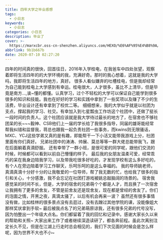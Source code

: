 ```yaml
---
title: 四年大学之毕业感想
tags:
  - 小日志
keywords:
  - 小日志
categories: 小日志
description: 毕业了
cover: >-
  https://marxcbr.oss-cn-shenzhen.aliyuncs.com/HEXO/%E6%AF%95%E4%B8%9A/b42c64be5980b0070fda4d51fbfe3ae1.png
abbrlink: 9b1b667b
date: 2020-07-10 02:27:20
---
```


四年的时间真的很快，回首往日，2016年入学桂电，在我爸车中四处张望，观察着即将生活四年的的大学环境的我，充满好奇。那时的我心想着，这就是我的大学吗，我即将生活四年的地方，真好。
很多人看似嫌弃的吐槽桂电，但是我却经常为自己能到桂电上大学感到有幸运。桂电很大，人才很多，虽比不上清华，但是毕竟是南方...,诶~懂的都懂。认真学习，过个不轻松的大学可以保证自己能学到很多很多的知识和技能。我也在好好的学习和实践中拿到了一些奖项以及赚了不少的生活费，毕业设计还有幸拿到了校优二等。
细细想来，我的大学似乎就是以社团为支点，撑起我的学习、社交。有幸加入到七星瓢虫工作坊这个社团中，还做了挺长一段时间的负责人。这个社团应该就是我大学待过最长的地方了，在宿舍也不够社团呆的长\~\~\~毅神、CSB他们上一届的学长给了我很多指导，同届的雄哥能经常帮我纠错和监督我，蒋总也跟我一起负责社团一些事务，而kwins则无限骚话，MXC、YCJ这些学弟又真的是有趣，即能帮干一下小活又能带我游戏上分，社团里面有你们真好。
兄弟社团中的涛涛、帅展、莫总等等一群大佬总能带我飞，跟在后面躺着真滴舒服。
还有幸带了一群小班，是很可爱的同学呢，跟他们交流的时候，时候都可以看到以前自己懵懂的样子。
最后我的女朋友温柔可爱，经常乖巧的呆在我身边陪我学习，以及带我吃很多好吃的，才发现学校有这么多好吃的，有个人在旁边陪着学习工作聊天，乐呵乐呵的是这么幸福的。
我的导师姚老师，真滴真滴十分好十分的让我敬爱的一位导师，帮了我无数的忙，也给我了很多的指引和关心，十分感激，我不会忘记在社团打游戏被姚总敲脑阔的场景的。
宿舍我感觉呆的时间不长，但是，大学的宿舍的兄弟萌个个都是人才，而且换了一次宿舍让我拥有了更多的舍友，不管是前舍友还是现舍友，现在都是曾经的舍友了。你们的泡面之情，开黑之夜，真滴太骚了，以后有机会再来一波？
虽然还有很多事情没有做，比如桂林的很多景点没有去逛过，没有去蹭过其他学院的课，没能像姐大那样奖状拿到手软\~
最后被我点名了的兄弟萌原谅我，还有很多兄弟的代号没写，因为怕整出一个年级大点名。你们都留着了我的回忆和记录中。感谢大家长久以来的帮助和关照\~
大家出来工作了或者继续深造读研了，都各奔前程。虽此次离别注定长久不见，但是在江湖上行走时总会相见的，我们下次见面的时候会是怎么样呢，因为世界不大也不小\~
